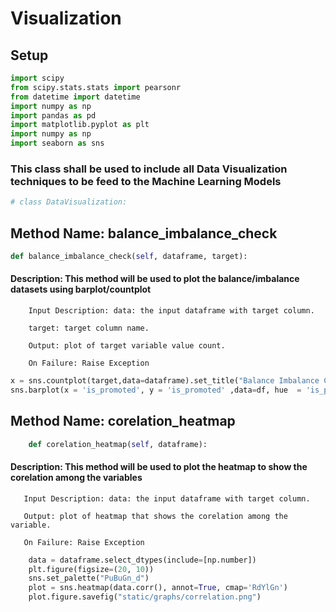 # Visualization

## Setup

```python
import scipy
from scipy.stats.stats import pearsonr
from datetime import datetime
import numpy as np
import pandas as pd
import matplotlib.pyplot as plt
import numpy as np
import seaborn as sns
```

### This class shall be used to include all Data Visualization techniques to be feed to the Machine Learning Models

```python
# class DataVisualization:
```
## Method Name: balance_imbalance_check
```python
def balance_imbalance_check(self, dataframe, target):
```
####    Description: This method will be used to plot the balance/imbalance datasets using barplot/countplot
        Input Description: data: the input dataframe with target column.
    
        target: target column name.
    
        Output: plot of target variable value count.
    
        On Failure: Raise Exception
```python
x = sns.countplot(target,data=dataframe).set_title("Balance Imbalance Count")
sns.barplot(x = 'is_promoted', y = 'is_promoted' ,data=df, hue  = 'is_promoted', estimator = lambda x: len(x)/len(df) *100).set_title("Balance Imbalance Count")
```

## Method Name: corelation_heatmap
```python
    def corelation_heatmap(self, dataframe):
```

####    Description: This method will be used to plot the heatmap to show the corelation among the variables
       
       Input Description: data: the input dataframe with target column.
       
       Output: plot of heatmap that shows the corelation among the variable.
       
       On Failure: Raise Exception

```python
    data = dataframe.select_dtypes(include=[np.number])
    plt.figure(figsize=(20, 10))
    sns.set_palette("PuBuGn_d")
    plot = sns.heatmap(data.corr(), annot=True, cmap='RdYlGn')
    plot.figure.savefig("static/graphs/correlation.png")
```

